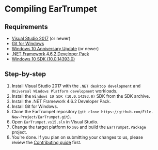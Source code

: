 # Compiling EarTrumpet

## Requirements
* [Visual Studio 2017](https://visualstudio.microsoft.com/vs/community/) (or newer)
* [Git for Windows](https://git-scm.com/download/win)
* [Windows 10 Anniversary Update](https://blogs.windows.com/windowsexperience/2016/08/02/how-to-get-the-windows-10-anniversary-update/#GD97Eq04wJA7S4P7.97) (or newer)
* [.NET Framework 4.6.2 Developer Pack](https://www.microsoft.com/net/download/thank-you/net462-developer-pack)
* [Windows 10 SDK (10.0.14393.0)](https://developer.microsoft.com/en-us/windows/downloads/sdk-archive)

## Step-by-step
1. Install Visual Studio 2017 with the `.NET desktop development` and `Universal Windows Platform development` workloads. 
2. Install the `Windows 10 SDK (10.0.14393.0)` SDK from the SDK archive.
3. Install the .NET Framework 4.6.2 Developer Pack.
4. Install Git for Windows.
5. Clone the EarTrumpet repository (`git clone https://github.com/File-New-Project/EarTrumpet.git`).
6. Open `EarTrumpet.vs15.sln` in Visual Studio.
7. Change the target platform to `x86` and build the `EarTrumpet.Package` project.
8. You're done. If you plan on submitting your changes to us, please review the [Contributing guide](https://github.com/File-New-Project/EarTrumpet/blob/master/CONTRIBUTING.md) first.
